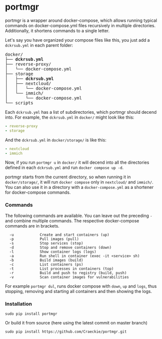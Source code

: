 # portmgr
portmgr is a wrapper around docker-compose, which allows running typical commands on docker-compose.yml files recursively in multiple directories. Additionally, it shortens commands to a single letter.

Let's say you have organized your compose files like this, you just add a `dckrsub.yml` in each parent folder:
<pre>
docker/
├── <b>dckrsub.yml</b>
├── reverse-proxy/
│   └── docker-compose.yml
├── storage
│   ├── <b>dckrsub.yml</b>
│   ├── nextcloud/
│   │   └── docker-compose.yml
│   └── immich/
│       └── docker-compose.yml
└── scripts
</pre>

Each `dckrsub.yml` has a list of subdirectories, which portmgr should decend into.
For example, the `dckrsub.yml` in `docker/` might look like this:
```yaml
- reverse-proxy
- storage
```

And the `dckrsub.yml` in `docker/storage/` is like this:
```yaml
- nextcloud
- immich
```

Now, if you run `portmgr u` in `docker/` it will decend into all the directories defined in each `dckrsub.yml` and run `docker compose up -d`. 

portmgr starts from the current directory, so when running it in `docker/storage/`, it will run `docker compose` only in `nextcloud/` and `immich/`. You can also use it in a directory with a `docker-compose.yml` as a shortener for docker-compose commands.

### Commands
The following commands are available.  You can leave out the preceding `-` and combine multiple commands. 
The respective docker-compose commands are in brackets.

```
  -u            Create and start containers (up)
  -p            Pull images (pull)
  -s            Stop services (stop)
  -d            Stop and remove containers (down)
  -l            Show container logs (logs)
  -a            Run shell in container (exec -it <service> sh)
  -b            Build images (build)
  -c            List containers (ps)
  -t            List processes in containers (top)
  -r            Build and push to registry (build, push)
  -v            Scan container images for vulnerabilities
```

For example `portmgr dul`, runs docker compose with `down`, `up` and `logs`, thus stopping, removing and starting all containers and then showing the logs.

### Installation
```
sudo pip install portmgr
```

Or build it from source (here using the latest commit on master branch)
```
sudo pip install https://github.com/Craeckie/portmgr.git
```



